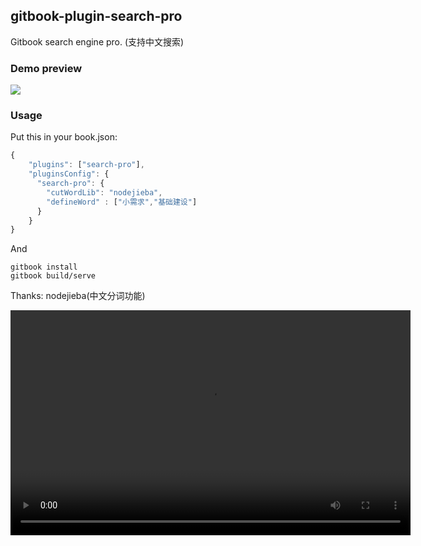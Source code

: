 ## gitbook-plugin-search-pro

Gitbook search engine pro. (支持中文搜索)

### Demo preview

![](https://raw.githubusercontent.com/gitbook-plugins/gitbook-plugin-search-pro/master/demo/show-1.gif)

### Usage

Put this in your book.json:

```js
{
	"plugins": ["search-pro"],
    "pluginsConfig": {
      "search-pro": {
        "cutWordLib": "nodejieba",
        "defineWord" : ["小需求","基础建设"]
      }
    }
}
```

And

```
gitbook install
gitbook build/serve
```

Thanks: nodejieba(中文分词功能)


<div style="color:red">
<video id="Html5Video" width="640" height="360" preload controls> 
<source src="video.mp4" type='video/mp4; codecs="avc1.42E01E, mp4a.40.2"' />
<source src="video.ogv" type='video/ogg; codecs="theora, vorbis"' />
<source src="video.webm" type='video/webm; codecs="vp8, vorbis"' />
</div>